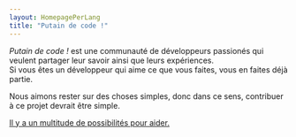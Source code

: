```yaml
---
layout: HomepagePerLang
title: "Putain de code !"
---
```


<em>Putain de code !</em>
est une communauté de développeurs passionés qui veulent partager leur savoir
ainsi que leurs expériences.  
Si vous êtes un développeur qui aime ce que vous faites, vous en faites déjà
partie.

Nous aimons rester sur des choses simples, donc dans ce sens, contribuer à ce
projet devrait être simple.

[Il y a un multitude de possibilités pour aider.](/fr/contribuer/)

